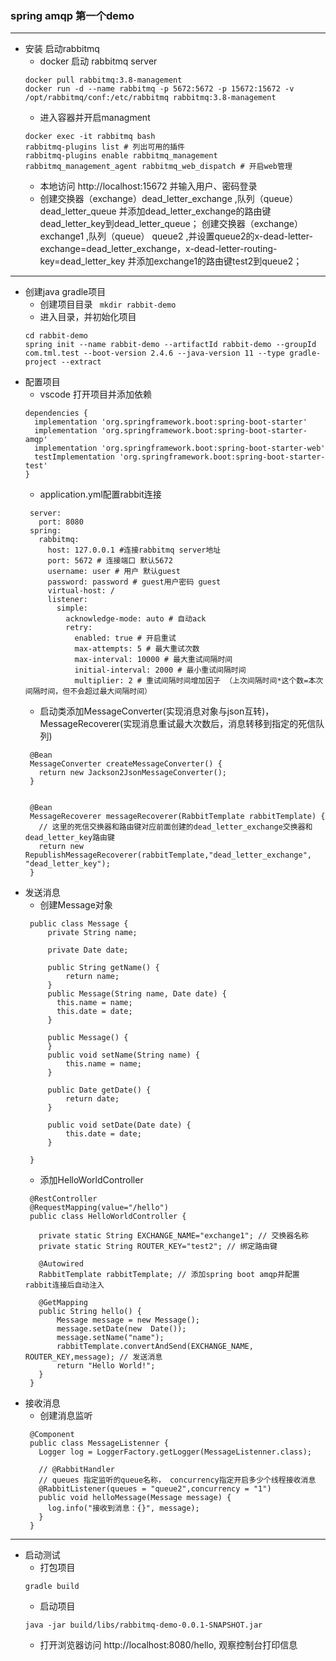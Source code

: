 
### spring amqp 第一个demo
---
- 安装 启动rabbitmq
   - docker 启动 rabbitmq server
   ```
   docker pull rabbitmq:3.8-management
   docker run -d --name rabbitmq -p 5672:5672 -p 15672:15672 -v /opt/rabbitmq/conf:/etc/rabbitmq rabbitmq:3.8-management
   ```
   - 进入容器并开启managment
   ```
   docker exec -it rabbitmq bash
   rabbitmq-plugins list # 列出可用的插件
   rabbitmq-plugins enable rabbitmq_management rabbitmq_management_agent rabbitmq_web_dispatch # 开启web管理
   ``` 
  - 本地访问 http://localhost:15672 并输入用户、密码登录
  - 创建交换器（exchange）dead_letter_exchange ,队列（queue） dead_letter_queue 并添加dead_letter_exchange的路由键dead_letter_key到dead_letter_queue；
     创建交换器（exchange）exchange1 ,队列（queue） queue2 ,并设置queue2的x-dead-letter-exchange=dead_letter_exchange，x-dead-letter-routing-key=dead_letter_key  并添加exchange1的路由键test2到queue2；
---
- 创建java gradle项目
   - 创建项目目录
    ```  mkdir rabbit-demo  ```
   - 进入目录，并初始化项目
    ```
    cd rabbit-demo
    spring init --name rabbit-demo --artifactId rabbit-demo --groupId com.tml.test --boot-version 2.4.6 --java-version 11 --type gradle-project --extract 
    ```
- 配置项目
   - vscode 打开项目并添加依赖
    ```
    dependencies {
      implementation 'org.springframework.boot:spring-boot-starter'
      implementation 'org.springframework.boot:spring-boot-starter-amqp'
      implementation 'org.springframework.boot:spring-boot-starter-web'
      testImplementation 'org.springframework.boot:spring-boot-starter-test'
    }
    ```
   - application.yml配置rabbit连接
   ```
    server:
      port: 8080
    spring:
      rabbitmq:
        host: 127.0.0.1 #连接rabbitmq server地址
        port: 5672 # 连接端口 默认5672
        username: user # 用户 默认guest
        password: password # guest用户密码 guest
        virtual-host: /
        listener:
          simple:
            acknowledge-mode: auto # 自动ack
            retry:
              enabled: true # 开启重试
              max-attempts: 5 # 最大重试次数 
              max-interval: 10000 # 最大重试间隔时间
              initial-interval: 2000 # 最小重试间隔时间
              multiplier: 2 # 重试间隔时间增加因子 （上次间隔时间*这个数=本次间隔时间，但不会超过最大间隔时间）
   ```
   - 启动类添加MessageConverter(实现消息对象与json互转)，MessageRecoverer(实现消息重试最大次数后，消息转移到指定的死信队列)
   ```
    @Bean
    MessageConverter createMessageConverter() {
      return new Jackson2JsonMessageConverter();
    }


    @Bean
    MessageRecoverer messageRecoverer(RabbitTemplate rabbitTemplate) {
      // 这里的死信交换器和路由键对应前面创建的dead_letter_exchange交换器和dead_letter_key路由键
      return new RepublishMessageRecoverer(rabbitTemplate,"dead_letter_exchange", "dead_letter_key");
    }
   ```
- 发送消息
   - 创建Message对象
   ```
    public class Message {
        private String name;

        private Date date;

        public String getName() {
            return name;
        }
        public Message(String name, Date date) {
          this.name = name;
          this.date = date;
        }

        public Message() {
        }
        public void setName(String name) {
            this.name = name;
        }

        public Date getDate() {
            return date;
        }

        public void setDate(Date date) {
            this.date = date;
        }
        
    }
   ```
   - 添加HelloWorldController
   ```
    @RestController
    @RequestMapping(value="/hello")
    public class HelloWorldController {

      private static String EXCHANGE_NAME="exchange1"; // 交换器名称
      private static String ROUTER_KEY="test2"; // 绑定路由键

      @Autowired
      RabbitTemplate rabbitTemplate; // 添加spring boot amqp并配置rabbit连接后自动注入

      @GetMapping
      public String hello() {
          Message message = new Message();
          message.setDate(new  Date());
          message.setName("name");
          rabbitTemplate.convertAndSend(EXCHANGE_NAME, ROUTER_KEY,message); // 发送消息
          return "Hello World!";
      }
    }
   ```
- 接收消息
   - 创建消息监听
   ```
    @Component
    public class MessageListenner {
      Logger log = LoggerFactory.getLogger(MessageListenner.class);

      // @RabbitHandler
      // queues 指定监听的queue名称， concurrency指定开启多少个线程接收消息
      @RabbitListener(queues = "queue2",concurrency = "1")
      public void helloMessage(Message message) {
        log.info("接收到消息：{}", message);
      }
    }
   ```
---
- 启动测试
   - 打包项目
   ```
   gradle build
   ```
   - 启动项目
   ```
   java -jar build/libs/rabbitmq-demo-0.0.1-SNAPSHOT.jar
   ```
   - 打开浏览器访问 http://localhost:8080/hello, 观察控制台打印信息